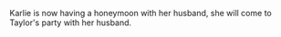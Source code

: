 Karlie is now having a honeymoon with her husband, she will come to Taylor's party with her husband.
